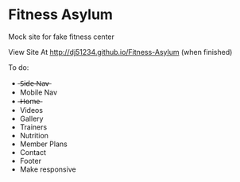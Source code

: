 # Fitness Asylum
Mock site for fake fitness center

View Site At http://dj51234.github.io/Fitness-Asylum (when finished)

To do:
- ̶S̶i̶d̶e̶-̶N̶a̶v̶
- Mobile Nav
- ̶H̶o̶m̶e̶
- Videos
- Gallery
- Trainers
- Nutrition
- Member Plans
- Contact
- Footer
- Make responsive
